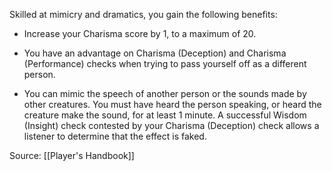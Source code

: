 Skilled at mimicry and dramatics, you gain the following benefits:

-   Increase your Charisma score by 1, to a maximum of 20.

-   You have an advantage on Charisma (Deception) and Charisma (Performance) checks when trying to pass yourself off as a different person.

-   You can mimic the speech of another person or the sounds made by other creatures. You must have heard the person speaking, or heard the creature make the sound, for at least 1 minute. A successful Wisdom (Insight) check contested by your Charisma (Deception) check allows a listener to determine that the effect is faked.

Source: [[Player's Handbook]]